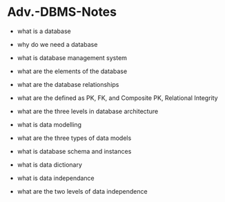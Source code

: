 # Adv.-DBMS-Notes

- what is a database
- why do we need a database
- what is database management system
- what are the elements of the database
- what are the database relationships
- what are the defined as PK, FK, and Composite PK, Relational Integrity

- what are the three levels in database architecture
- what is data modelling
- what are the three types of data models
- what is database schema and instances
- what is data dictionary
- what is data independance
- what are the two levels of data independence 
